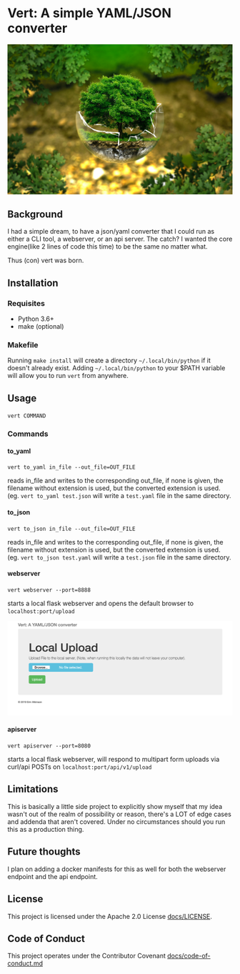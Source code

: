# Vert: A simple YAML/JSON converter

![tree in a broken globe](assets/environmental-protection-326923_1920.jpg)

## Background

I had a simple dream, to have a json/yaml converter that I could run as either a CLI tool, a webserver, or an api server. The catch? I wanted the core engine(like 2 lines of code this time) to be the same no matter what.

Thus (con) vert was born.

## Installation

### Requisites

* Python 3.6+
* make (optional)

### Makefile

Running `make install` will create a directory `~/.local/bin/python` if it doesn't already exist.
Adding `~/.local/bin/python` to your $PATH variable will allow you to run `vert` from anywhere.

## Usage

`vert COMMAND`

### Commands

#### to_yaml

`vert to_yaml in_file --out_file=OUT_FILE`

reads in_file and writes to the corresponding out_file, if none is given, the filename without extension is used, but the converted extension is used. (eg. `vert to_yaml test.json` will write a `test.yaml` file in the same directory.


#### to_json


`vert to_json in_file --out_file=OUT_FILE`

reads in_file and writes to the corresponding out_file, if none is given, the filename without extension is used, but the converted extension is used. (eg. `vert to_json test.yaml` will write a `test.json` file in the same directory.

#### webserver

`vert webserver --port=8888`

starts a local flask webserver and opens the default browser to `localhost:port/upload`

![image of the webserver page](assets/webserver.png)

#### apiserver

`vert apiserver --port=8080`

starts a local flask webserver, will respond to multipart form uploads via curl/api POSTs on `localhost:port/api/v1/upload`

## Limitations

This is basically a little side project to explicitly show myself that my idea wasn't out of the realm of possibility or reason, there's a LOT of edge cases and addenda that aren't covered. Under no circumstances should you run this as a production thing.

## Future thoughts

I plan on adding a docker manifests for this as well for both the webserver endpoint and the api endpoint.

## License

This project is licensed under the Apache 2.0 License [docs/LICENSE](docs/LICENSE).

## Code of Conduct

This project operates under the Contributor Covenant [docs/code-of-conduct.md](docs/code-of-conduct.md)
